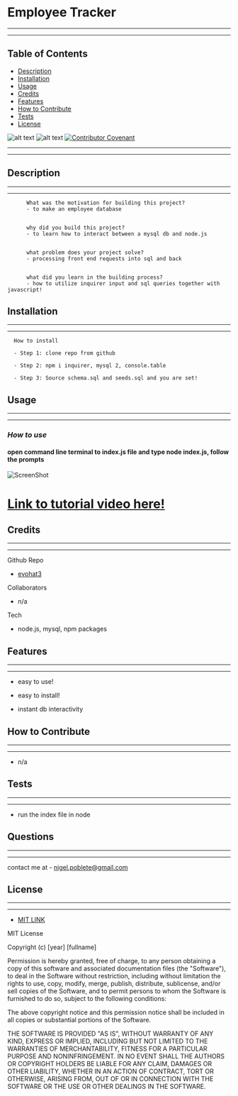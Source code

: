  
# Employee Tracker
---
---
## Table of Contents 
      
  * [Description](#description)
  * [Installation](#installation)
  * [Usage](#usage)
  * [Credits](#credits)
  * [Features](#features)
  * [How to Contribute](#how-to-contribute)
  * [Tests](#tests)
  * [License](#license)
      
    

  ![alt text](https://img.shields.io/badge/Badge-MIT%20LICENSE-brightgreen)   ![alt text](https://img.shields.io/github/last-commit/evohat3/EmployeeTracker)   [![Contributor Covenant](https://img.shields.io/badge/Contributor%20Covenant-2.1-4baaaa.svg)](code_of_conduct.md)



---
---
## Description
---
---
      
          What was the motivation for building this project?
          - to make an employee database
      
      
          why did you build this project?
          - to learn how to interact between a mysql db and node.js
      
      
          what problem does your project solve?
          - processing front end requests into sql and back
      
      
          what did you learn in the building process?
          - how to utilize inquirer input and sql queries together with javascript!
      

      
## Installation
  ---
  ---      
  
      How to install
  
      - Step 1: clone repo from github
      
      - Step 2: npm i inquirer, mysql 2, console.table 
      
      - Step 3: Source schema.sql and seeds.sql and you are set!
      
      

## Usage
---
---      
### *How to use*
#### open command line terminal to index.js file and type node index.js, follow the prompts
      
![ScreenShot](https://i.imgur.com/VHGtnGT.jpg)

# [Link to tutorial video here!](https://drive.google.com/file/d/1hblUs_MQZOsW6UwK_UE9cXos30oQc88p/view) 



## Credits
---
---     
Github Repo
* [evohat3](https://github.com/evohat3/EmployeeTracker)

Collaborators
* n/a
      
Tech
* node.js, mysql, npm packages

## Features
---
---
 * easy to use!
  
 * easy to install!
  
 * instant db interactivity

## How to Contribute
---
---     
 *  n/a     

## Tests
---
---
* run the index file in node

##  Questions
---
---

contact me at - nigel.poblete@gmail.com
   
  
## License 
---
---    

  *  [MIT LINK](https://choosealicense.com/licenses/mit/)

    
MIT License

Copyright (c) [year] [fullname]

Permission is hereby granted, free of charge, to any person obtaining a copy
of this software and associated documentation files (the "Software"), to deal
in the Software without restriction, including without limitation the rights
to use, copy, modify, merge, publish, distribute, sublicense, and/or sell
copies of the Software, and to permit persons to whom the Software is
furnished to do so, subject to the following conditions:

The above copyright notice and this permission notice shall be included in all
copies or substantial portions of the Software.

THE SOFTWARE IS PROVIDED "AS IS", WITHOUT WARRANTY OF ANY KIND, EXPRESS OR
IMPLIED, INCLUDING BUT NOT LIMITED TO THE WARRANTIES OF MERCHANTABILITY,
FITNESS FOR A PARTICULAR PURPOSE AND NONINFRINGEMENT. IN NO EVENT SHALL THE
AUTHORS OR COPYRIGHT HOLDERS BE LIABLE FOR ANY CLAIM, DAMAGES OR OTHER
LIABILITY, WHETHER IN AN ACTION OF CONTRACT, TORT OR OTHERWISE, ARISING FROM,
OUT OF OR IN CONNECTION WITH THE SOFTWARE OR THE USE OR OTHER DEALINGS IN THE
SOFTWARE.

